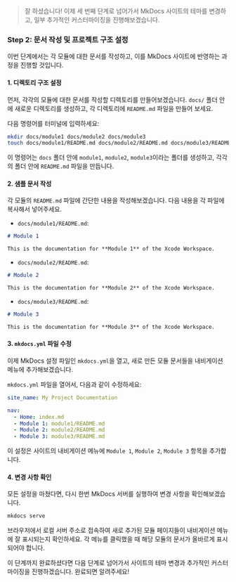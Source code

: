 > 잘 하셨습니다! 이제 세 번째 단계로 넘어가서 MkDocs 사이트의 테마를 변경하고, 일부 추가적인 커스터마이징을 진행해보겠습니다.

### **Step 2: 문서 작성 및 프로젝트 구조 설정**

이번 단계에서는 각 모듈에 대한 문서를 작성하고, 이를 MkDocs 사이트에 반영하는 과정을 진행할 것입니다.

#### 1. 디렉토리 구조 설정

먼저, 각각의 모듈에 대한 문서를 작성할 디렉토리를 만들어보겠습니다. `docs/` 폴더 안에 새로운 디렉토리를 생성하고, 각 디렉토리에 `README.md` 파일을 만들어 보세요.

다음 명령어를 터미널에 입력하세요:

```bash
mkdir docs/module1 docs/module2 docs/module3
touch docs/module1/README.md docs/module2/README.md docs/module3/README.md
```

이 명령어는 `docs` 폴더 안에 `module1`, `module2`, `module3`이라는 폴더를 생성하고, 각각의 폴더 안에 `README.md` 파일을 만듭니다.

#### 2. 샘플 문서 작성

각 모듈의 `README.md` 파일에 간단한 내용을 작성해보겠습니다. 다음 내용을 각 파일에 복사해서 넣어주세요.

- `docs/module1/README.md`:

```markdown
# Module 1

This is the documentation for **Module 1** of the Xcode Workspace.
```

- `docs/module2/README.md`:

```markdown
# Module 2

This is the documentation for **Module 2** of the Xcode Workspace.
```

- `docs/module3/README.md`:

```markdown
# Module 3

This is the documentation for **Module 3** of the Xcode Workspace.
```

#### 3. `mkdocs.yml` 파일 수정

이제 MkDocs 설정 파일인 `mkdocs.yml`을 열고, 새로 만든 모듈 문서들을 내비게이션 메뉴에 추가해보겠습니다.

`mkdocs.yml` 파일을 열어서, 다음과 같이 수정하세요:

```yaml
site_name: My Project Documentation

nav:
  - Home: index.md
  - Module 1: module1/README.md
  - Module 2: module2/README.md
  - Module 3: module3/README.md
```

이 설정은 사이트의 내비게이션 메뉴에 `Module 1`, `Module 2`, `Module 3` 항목을 추가합니다.

#### 4. 변경 사항 확인

모든 설정을 마쳤다면, 다시 한번 MkDocs 서버를 실행하여 변경 사항을 확인해보겠습니다.

```bash
mkdocs serve
```

브라우저에서 로컬 서버 주소로 접속하여 새로 추가된 모듈 페이지들이 내비게이션 메뉴에 잘 표시되는지 확인하세요. 각 메뉴를 클릭했을 때 해당 모듈의 문서가 올바르게 표시되어야 합니다.

이 단계까지 완료하셨다면 다음 단계로 넘어가서 사이트의 테마 변경과 추가적인 커스터마이징을 진행하겠습니다. 완료되면 알려주세요!
